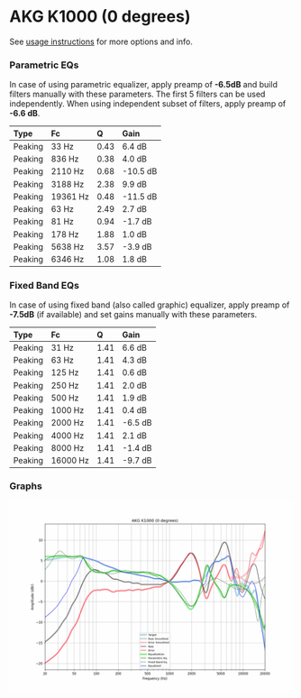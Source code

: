 # AKG K1000 (0 degrees)
See [usage instructions](https://github.com/jaakkopasanen/AutoEq#usage) for more options and info.

### Parametric EQs
In case of using parametric equalizer, apply preamp of **-6.5dB** and build filters manually
with these parameters. The first 5 filters can be used independently.
When using independent subset of filters, apply preamp of **-6.6 dB**.

| Type    | Fc       |    Q | Gain     |
|:--------|:---------|:-----|:---------|
| Peaking | 33 Hz    | 0.43 | 6.4 dB   |
| Peaking | 836 Hz   | 0.38 | 4.0 dB   |
| Peaking | 2110 Hz  | 0.68 | -10.5 dB |
| Peaking | 3188 Hz  | 2.38 | 9.9 dB   |
| Peaking | 19361 Hz | 0.48 | -11.5 dB |
| Peaking | 63 Hz    | 2.49 | 2.7 dB   |
| Peaking | 81 Hz    | 0.94 | -1.7 dB  |
| Peaking | 178 Hz   | 1.88 | 1.0 dB   |
| Peaking | 5638 Hz  | 3.57 | -3.9 dB  |
| Peaking | 6346 Hz  | 1.08 | 1.8 dB   |

### Fixed Band EQs
In case of using fixed band (also called graphic) equalizer, apply preamp of **-7.5dB**
(if available) and set gains manually with these parameters.

| Type    | Fc       |    Q | Gain    |
|:--------|:---------|:-----|:--------|
| Peaking | 31 Hz    | 1.41 | 6.6 dB  |
| Peaking | 63 Hz    | 1.41 | 4.3 dB  |
| Peaking | 125 Hz   | 1.41 | 0.6 dB  |
| Peaking | 250 Hz   | 1.41 | 2.0 dB  |
| Peaking | 500 Hz   | 1.41 | 1.9 dB  |
| Peaking | 1000 Hz  | 1.41 | 0.4 dB  |
| Peaking | 2000 Hz  | 1.41 | -6.5 dB |
| Peaking | 4000 Hz  | 1.41 | 2.1 dB  |
| Peaking | 8000 Hz  | 1.41 | -1.4 dB |
| Peaking | 16000 Hz | 1.41 | -9.7 dB |

### Graphs
![](./AKG%20K1000%20(0%20degrees).png)